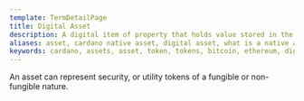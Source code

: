 ```yaml
---
template: TermDetailPage
title: Digital Asset
description: A digital item of property that holds value stored in the distributed ledger.
aliases: asset, cardano native asset, digital asset, what is a native asset, what are digital assets, blockchain asset, cryptocurrency asset, is XRP a asset, fungible tokens, non-fungible tokens, bitcoin asset class, ethereum assets
keywords: cardano, assets, asset, token, tokens, bitcoin, ethereum, digital
---
```


An asset can represent security, or utility tokens of a fungible or non-fungible nature.